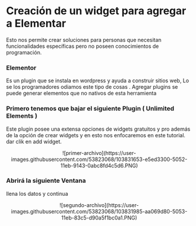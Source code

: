 # Creación de un widget para agregar a Elementar 
Esto nos permite crear soluciones para personas que necesitan funcionalidades específicas pero no poseen conocimientos de programación.

### Elementor 
Es un plugin que se instala en wordpress y ayuda a construir sitios web, Lo se los programadores odiamos este tipo de cosas . Agregar plugins se puede generar elementos que no nativos de esta herramienta  
### Primero tenemos que bajar el siguiente Plugin ( Unlimited Elements ) 
Este plugin posee una extensa opciones de widgets gratuitos y pro además de la opción de crear  widgets y en esto nos enfocaremos en este tutorial. dar clik en add widget.
<p align="center" >
![primer-archivo](https://user-images.githubusercontent.com/53823068/103831653-e5ed3300-5052-11eb-9143-0abc8fd4c5d6.PNG)</p>


### Abrirá la siguiente Ventana 
llena los datos y continua
<p align="center" >![segundo-archivo](https://user-images.githubusercontent.com/53823068/103831985-aa069d80-5053-11eb-83c5-d90a5f1bc0a1.PNG)</p>
